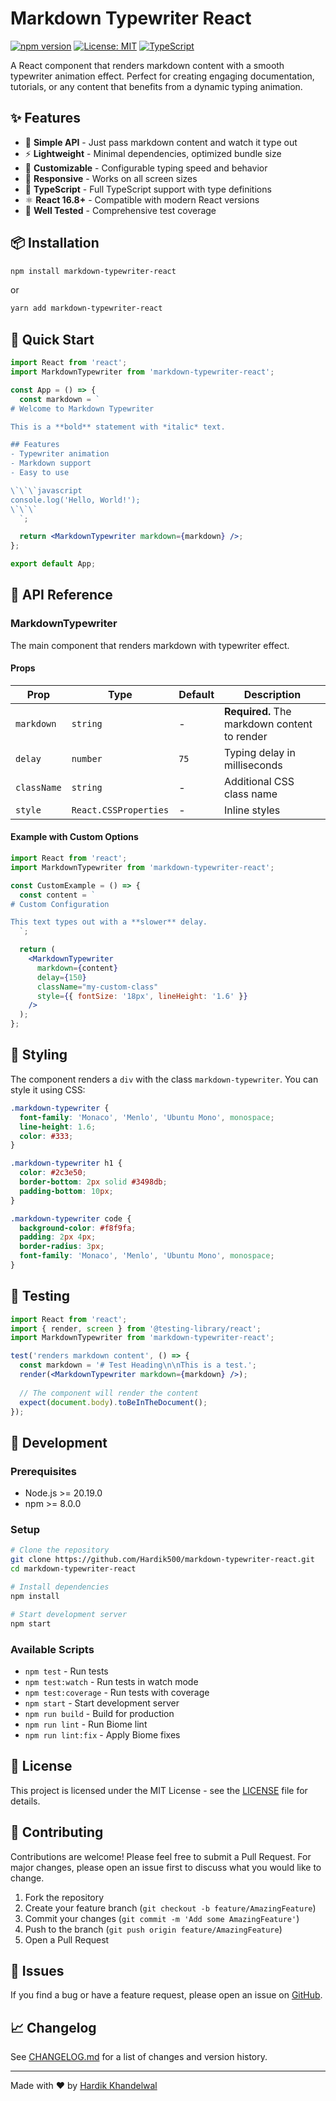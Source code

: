 # Markdown Typewriter React

[![npm version](https://badge.fury.io/js/markdown-typewriter-react.svg)](https://badge.fury.io/js/markdown-typewriter-react)
[![License: MIT](https://img.shields.io/badge/License-MIT-yellow.svg)](https://opensource.org/licenses/MIT)
[![TypeScript](https://img.shields.io/badge/%3C%2F%3E-TypeScript-%230074c1.svg)](http://www.typescriptlang.org/)

A React component that renders markdown content with a smooth typewriter animation effect. Perfect for creating engaging documentation, tutorials, or any content that benefits from a dynamic typing animation.

## ✨ Features

- 🎯 **Simple API** - Just pass markdown content and watch it type out
- ⚡ **Lightweight** - Minimal dependencies, optimized bundle size
- 🎨 **Customizable** - Configurable typing speed and behavior
- 📱 **Responsive** - Works on all screen sizes
- 🔧 **TypeScript** - Full TypeScript support with type definitions
- ⚛️ **React 16.8+** - Compatible with modern React versions
- 🧪 **Well Tested** - Comprehensive test coverage

## 📦 Installation

```bash
npm install markdown-typewriter-react
```

or

```bash
yarn add markdown-typewriter-react
```

## 🚀 Quick Start

```jsx
import React from 'react';
import MarkdownTypewriter from 'markdown-typewriter-react';

const App = () => {
  const markdown = `
# Welcome to Markdown Typewriter

This is a **bold** statement with *italic* text.

## Features
- Typewriter animation
- Markdown support
- Easy to use

\`\`\`javascript
console.log('Hello, World!');
\`\`\`
  `;

  return <MarkdownTypewriter markdown={markdown} />;
};

export default App;
```

## 📖 API Reference

### MarkdownTypewriter

The main component that renders markdown with typewriter effect.

#### Props

| Prop | Type | Default | Description |
|------|------|---------|-------------|
| `markdown` | `string` | - | **Required.** The markdown content to render |
| `delay` | `number` | `75` | Typing delay in milliseconds |
| `className` | `string` | - | Additional CSS class name |
| `style` | `React.CSSProperties` | - | Inline styles |

#### Example with Custom Options

```jsx
import React from 'react';
import MarkdownTypewriter from 'markdown-typewriter-react';

const CustomExample = () => {
  const content = `
# Custom Configuration

This text types out with a **slower** delay.
  `;

  return (
    <MarkdownTypewriter 
      markdown={content}
      delay={150}
      className="my-custom-class"
      style={{ fontSize: '18px', lineHeight: '1.6' }}
    />
  );
};
```

## 🎨 Styling

The component renders a `div` with the class `markdown-typewriter`. You can style it using CSS:

```css
.markdown-typewriter {
  font-family: 'Monaco', 'Menlo', 'Ubuntu Mono', monospace;
  line-height: 1.6;
  color: #333;
}

.markdown-typewriter h1 {
  color: #2c3e50;
  border-bottom: 2px solid #3498db;
  padding-bottom: 10px;
}

.markdown-typewriter code {
  background-color: #f8f9fa;
  padding: 2px 4px;
  border-radius: 3px;
  font-family: 'Monaco', 'Menlo', 'Ubuntu Mono', monospace;
}
```

## 🧪 Testing

```jsx
import React from 'react';
import { render, screen } from '@testing-library/react';
import MarkdownTypewriter from 'markdown-typewriter-react';

test('renders markdown content', () => {
  const markdown = '# Test Heading\n\nThis is a test.';
  render(<MarkdownTypewriter markdown={markdown} />);
  
  // The component will render the content
  expect(document.body).toBeInTheDocument();
});
```

## 🔧 Development

### Prerequisites

- Node.js >= 20.19.0
- npm >= 8.0.0

### Setup

```bash
# Clone the repository
git clone https://github.com/Hardik500/markdown-typewriter-react.git
cd markdown-typewriter-react

# Install dependencies
npm install

# Start development server
npm start
```

### Available Scripts

- `npm test` - Run tests
- `npm test:watch` - Run tests in watch mode
- `npm test:coverage` - Run tests with coverage
- `npm start` - Start development server
- `npm run build` - Build for production
- `npm run lint` - Run Biome lint
- `npm run lint:fix` - Apply Biome fixes

## 📄 License

This project is licensed under the MIT License - see the [LICENSE](LICENSE) file for details.

## 🤝 Contributing

Contributions are welcome! Please feel free to submit a Pull Request. For major changes, please open an issue first to discuss what you would like to change.

1. Fork the repository
2. Create your feature branch (`git checkout -b feature/AmazingFeature`)
3. Commit your changes (`git commit -m 'Add some AmazingFeature'`)
4. Push to the branch (`git push origin feature/AmazingFeature`)
5. Open a Pull Request

## 🐛 Issues

If you find a bug or have a feature request, please open an issue on [GitHub](https://github.com/Hardik500/markdown-typewriter-react/issues).

## 📈 Changelog

See [CHANGELOG.md](CHANGELOG.md) for a list of changes and version history.

---

Made with ❤️ by [Hardik Khandelwal](https://github.com/Hardik500)
